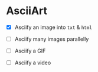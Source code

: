 # AsciiArt

- [x] Asciify an image into `txt` & `html`
- [ ] Asciify many images parallelly
- [ ] Asciify a GIF
- [ ] Asciify a video

